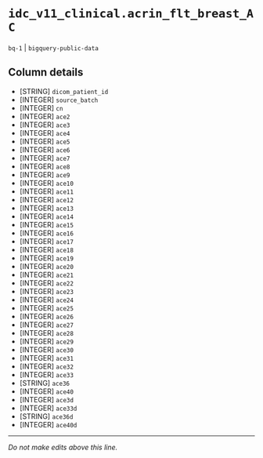 # `idc_v11_clinical.acrin_flt_breast_AC`
`bq-1` | `bigquery-public-data`

## Column details
* [STRING]    `dicom_patient_id`
* [INTEGER]   `source_batch`
* [INTEGER]   `cn`
* [INTEGER]   `ace2`
* [INTEGER]   `ace3`
* [INTEGER]   `ace4`
* [INTEGER]   `ace5`
* [INTEGER]   `ace6`
* [INTEGER]   `ace7`
* [INTEGER]   `ace8`
* [INTEGER]   `ace9`
* [INTEGER]   `ace10`
* [INTEGER]   `ace11`
* [INTEGER]   `ace12`
* [INTEGER]   `ace13`
* [INTEGER]   `ace14`
* [INTEGER]   `ace15`
* [INTEGER]   `ace16`
* [INTEGER]   `ace17`
* [INTEGER]   `ace18`
* [INTEGER]   `ace19`
* [INTEGER]   `ace20`
* [INTEGER]   `ace21`
* [INTEGER]   `ace22`
* [INTEGER]   `ace23`
* [INTEGER]   `ace24`
* [INTEGER]   `ace25`
* [INTEGER]   `ace26`
* [INTEGER]   `ace27`
* [INTEGER]   `ace28`
* [INTEGER]   `ace29`
* [INTEGER]   `ace30`
* [INTEGER]   `ace31`
* [INTEGER]   `ace32`
* [INTEGER]   `ace33`
* [STRING]    `ace36`
* [INTEGER]   `ace40`
* [INTEGER]   `ace3d`
* [INTEGER]   `ace33d`
* [STRING]    `ace36d`
* [INTEGER]   `ace40d`

-------------------------------------------------------------------------------
*Do not make edits above this line.*
